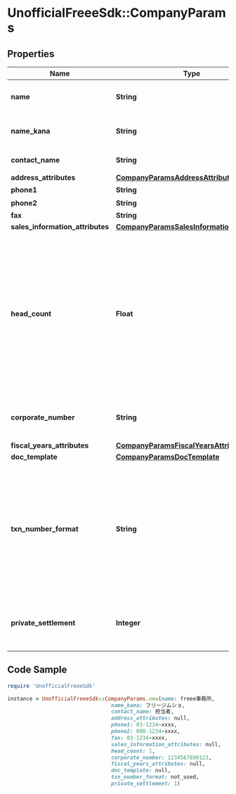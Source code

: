 # UnofficialFreeeSdk::CompanyParams

## Properties

Name | Type | Description | Notes
------------ | ------------- | ------------- | -------------
**name** | **String** | 事業所の正式名称 (100文字以内) | [optional] 
**name_kana** | **String** | 正式名称フリガナ (100文字以内) | [optional] 
**contact_name** | **String** | 担当者名 (50文字以内) | [optional] 
**address_attributes** | [**CompanyParamsAddressAttributes**](CompanyParamsAddressAttributes.md) |  | [optional] 
**phone1** | **String** | 電話番号１ | [optional] 
**phone2** | **String** | 電話番号２ | [optional] 
**fax** | **String** | FAX | [optional] 
**sales_information_attributes** | [**CompanyParamsSalesInformationAttributes**](CompanyParamsSalesInformationAttributes.md) |  | [optional] 
**head_count** | **Float** | 従業員数（0: 経営者のみ、1: 2~5人、2: 6~10人、3: 11~20人、13: 21~50人、14: 51~100人、15: 101~300人、18: 301~500人、16: 501~1,000人、17: 1,001人以上 | [optional] 
**corporate_number** | **String** | 法人番号 (半角数字13桁、法人のみ) | [optional] 
**fiscal_years_attributes** | [**CompanyParamsFiscalYearsAttributes**](CompanyParamsFiscalYearsAttributes.md) |  | [optional] 
**doc_template** | [**CompanyParamsDocTemplate**](CompanyParamsDocTemplate.md) |  | [optional] 
**txn_number_format** | **String** | 仕訳番号形式（not_used: 使用しない、digits: 数字（例：5091824）、alnum: 英数字（例：59J0P））Available values : not_used, digits, alnum | [optional] 
**private_settlement** | **Integer** | プライベート資金/役員資金（0: 使用しない、1: 使用する） | [optional] 

## Code Sample

```ruby
require 'UnofficialFreeeSdk'

instance = UnofficialFreeeSdk::CompanyParams.new(name: freee事務所,
                                 name_kana: フリージムショ,
                                 contact_name: 担当者,
                                 address_attributes: null,
                                 phone1: 03-1234-xxxx,
                                 phone2: 090-1234-xxxx,
                                 fax: 03-1234-xxxx,
                                 sales_information_attributes: null,
                                 head_count: 1,
                                 corporate_number: 1234567890123,
                                 fiscal_years_attributes: null,
                                 doc_template: null,
                                 txn_number_format: not_used,
                                 private_settlement: 1)
```



